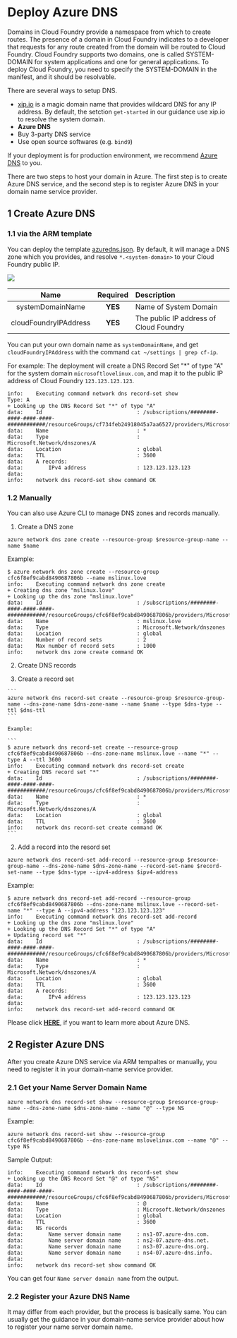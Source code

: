 # Deploy Azure DNS

Domains in Cloud Foundry provide a namespace from which to create routes. The presence of a domain in Cloud Foundry indicates to a developer that requests for any route created from the domain will be routed to Cloud Foundry. Cloud Foundry supports two domains, one is called SYSTEM-DOMAIN for system applications and one for general applications. To deploy Cloud Foundry, you need to specify the SYSTEM-DOMAIN in the manifest, and it should be resolvable.

There are several ways to setup DNS.

* [xip.io](http://xip.io/) is a magic domain name that provides wildcard DNS for any IP address. By default, the setction `get-started` in our guidance use xip.io to resolve the system domain.
* **Azure DNS**
* Buy 3-party DNS service
* Use open source softwares (e.g. `bind9`)

If your deployment is for production environment, we recommend [Azure DNS](https://azure.microsoft.com/en-us/services/dns/) to you.

There are two steps to host your domain in Azure. The first step is to create Azure DNS service, and the second step is to register Azure DNS in your domain name service provider.

## 1 Create Azure DNS

### 1.1 via the ARM template

You can deploy the template [azuredns.json](./azuredns.json). By default, it will manage a DNS zone which you provides, and resolve `*.<system-domain>` to your Cloud Foundry public IP.

<a href="https://portal.azure.com/#create/Microsoft.Template/uri/https%3A%2F%2Fraw.githubusercontent.com%2Fcloudfoundry-incubator%2Fbosh-azure-cpi-release%2Fmaster%2Fdocs%Fadvanced%Fdeploy-azuredns%2Fazuredns.json" target="_blank">
    <img src="http://azuredeploy.net/deploybutton.png"/>
</a>

| Name | Required | Description |
|:----:|:--------:|:----------- |
| systemDomainName | **YES** | Name of System Domain |
| cloudFoundryIPAddress | **YES** | The public IP address of Cloud Foundry |

You can put your own domain name as `systemDomainName`, and get `cloudFoundryIPAddress` with the command `cat ~/settings | grep cf-ip`.

For example: The deployment will create a DNS Record Set "*" of type "A" for the system domain `microsoftlovelinux.com`, and map it to the public IP address of Cloud Foundry `123.123.123.123`. 

```
info:    Executing command network dns record-set show
Type: A
+ Looking up the DNS Record Set "*" of type "A"
data:    Id                              : /subscriptions/########-####-####-####-############/resourceGroups/cf734feb24918045a7aa6527/providers/Microsoft.Network/dnszones/microsoftlovelinux.com/A/*
data:    Name                            : *
data:    Type                            : Microsoft.Network/dnszones/A
data:    Location                        : global
data:    TTL                             : 3600
data:    A records:
data:        IPv4 address                : 123.123.123.123
data:
info:    network dns record-set show command OK
```

### 1.2 Manually

You can also use Azure CLI to manage DNS zones and records manually.

1. Create a DNS zone

  ```
  azure network dns zone create --resource-group $resource-group-name --name $name
  ```

  Example:

  ```
  $ azure network dns zone create --resource-group cfc6f8ef9cabd8490687806b --name mslinux.love
  info:    Executing command network dns zone create
  + Creating dns zone "mslinux.love"
  + Looking up the dns zone "mslinux.love"
  data:    Id                              : /subscriptions/########-####-####-####-############/resourceGroups/cfc6f8ef9cabd8490687806b/providers/Microsoft.Network/dnszones/mslinux.love
  data:    Name                            : mslinux.love
  data:    Type                            : Microsoft.Network/dnszones
  data:    Location                        : global
  data:    Number of record sets           : 2
  data:    Max number of record sets       : 1000
  info:    network dns zone create command OK
  ```

2. Create DNS records

  1. Create a record set

    ```
    azure network dns record-set create --resource-group $resource-group-name --dns-zone-name $dns-zone-name --name $name --type $dns-type --ttl $dns-ttl
    ```

    Example:

    ```
    $ azure network dns record-set create --resource-group cfc6f8ef9cabd8490687806b --dns-zone-name mslinux.love --name "*" --type A --ttl 3600
    info:    Executing command network dns record-set create
    + Creating DNS record set "*"
    data:    Id                              : /subscriptions/########-####-####-####-############/resourceGroups/cfc6f8ef9cabd8490687806b/providers/Microsoft.Network/dnszones/mslinux.love/A/*
    data:    Name                            : *
    data:    Type                            : Microsoft.Network/dnszones/A
    data:    Location                        : global
    data:    TTL                             : 3600
    info:    network dns record-set create command OK
    ```

  2. Add a record into the resord set

  ```
  azure network dns record-set add-record --resource-group $resource-group-name --dns-zone-name $dns-zone-name --record-set-name $record-set-name --type $dns-type --ipv4-address $ipv4-address
  ```

  Example:

  ```
  $ azure network dns record-set add-record --resource-group cfc6f8ef9cabd8490687806b --dns-zone-name mslinux.love --record-set-name "*" --type A --ipv4-address "123.123.123.123"
  info:    Executing command network dns record-set add-record
  + Looking up the dns zone "mslinux.love"
  + Looking up the DNS Record Set "*" of type "A"
  + Updating record set "*"
  data:    Id                              : /subscriptions/########-####-####-####-############/resourceGroups/cfc6f8ef9cabd8490687806b/providers/Microsoft.Network/dnszones/mslinux.love/A/*
  data:    Name                            : *
  data:    Type                            : Microsoft.Network/dnszones/A
  data:    Location                        : global
  data:    TTL                             : 3600
  data:    A records:
  data:        IPv4 address                : 123.123.123.123
  data:
  info:    network dns record-set add-record command OK
  ```

Please click [**HERE**](https://azure.microsoft.com/en-us/documentation/articles/dns-overview/), if you want to learn more about Azure DNS.

## 2 Register Azure DNS

After you create Azure DNS service via ARM tempaltes or manually, you need to register it in your domain-name service provider.

### 2.1 Get your Name Server Domain Name

```
azure network dns record-set show --resource-group $resource-group-name --dns-zone-name $dns-zone-name --name "@" --type NS
```

Example:

```
azure network dns record-set show --resource-group cfc6f8ef9cabd8490687806b --dns-zone-name mslovelinux.com --name "@" --type NS
```

Sample Output:

```
info:    Executing command network dns record-set show
+ Looking up the DNS Record Set "@" of type "NS"
data:    Id                              : /subscriptions/########-####-####-####-############/resourceGroups/cfc6f8ef9cabd8490687806b/providers/Microsoft.Network/dnszones/mslovelinux.com/NS/@
data:    Name                            : @
data:    Type                            : Microsoft.Network/dnszones
data:    Location                        : global
data:    TTL                             : 3600
data:    NS records
data:        Name server domain name     : ns1-07.azure-dns.com.
data:        Name server domain name     : ns2-07.azure-dns.net.
data:        Name server domain name     : ns3-07.azure-dns.org.
data:        Name server domain name     : ns4-07.azure-dns.info.
data:
info:    network dns record-set show command OK
```

You can get four `Name server domain name` from the output.

### 2.2 Register your Azure DNS Name

It may differ from each provider, but the process is basically same. You can usually get the guidance in your domain-name service provider about how to register your name server domain name.
